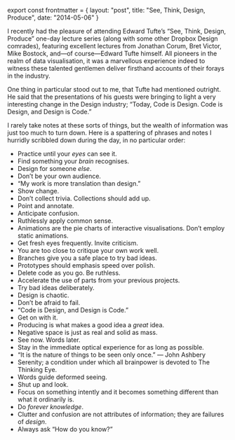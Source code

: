 export const frontmatter = {
layout: "post",
title: "See, Think, Design, Produce",
date: "2014-05-06"
}

I recently had the pleasure of attending Edward Tufte’s “See, Think, Design, Produce” one-day lecture series (along with some other Dropbox Design comrades), featuring excellent lectures from Jonathan Corum, Bret Victor, Mike Bostock, and—of course—Edward Tufte himself. All pioneers in the realm of data visualisation, it was a marvellous experience indeed to witness these talented gentlemen deliver firsthand accounts of their forays in the industry.

One thing in particular stood out to me, that Tufte had mentioned outright. He said that the presentations of his guests were bringing to light a very interesting change in the Design industry; “Today, Code is Design. Code is Design, and Design is Code.”

I rarely take notes at these sorts of things, but the wealth of information was just too much to turn down. Here is a spattering of phrases and notes I hurridly scribbled down during the day, in no particular order:

- Practice until your *eyes* can see it.
- Find something your *brain* recognises.
- Design for someone *else*.
- Don’t be your own audience.
- “My work is more translation than design.”
- Show change.
- Don’t collect trivia. Collections should add up.
- Point and annotate.
- Anticipate confusion.
- Ruthlessly apply common sense.
- Animations are the pie charts of interactive visualisations. Don’t employ static animations.
- Get fresh eyes frequently. Invite criticism.
- You are too close to critique your own work well.
- Branches give you a safe place to try bad ideas.
- Prototypes should emphasis speed over polish.
- Delete code as you go. Be ruthless.
- Accelerate the use of parts from your previous projects.
- Try bad ideas deliberately.
- Design is chaotic.
- Don’t be afraid to fail.
- “Code is Design, and Design is Code.”
- Get on with it.
- Producing is what makes a good idea a *great* idea.
- Negative space is just as real and solid as mass.
- See now. Words later.
- Stay in the immediate optical experience for as long as possible.
- “It is the nature of things to be seen only once.” — John Ashbery
- Serenity; a condition under which all brainpower is devoted to The Thinking Eye.
- Words guide deformed seeing.
- Shut up and look.
- Focus on something intently and it becomes something different than what it ordinarily is.
- Do *forever knowledge*.
- Clutter and confusion are not attributes of information; they are failures of *design*.
- Always ask “How do you know?”
